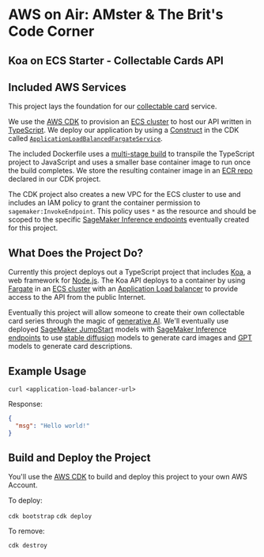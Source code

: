 # AWS on Air: AMster & The Brit's Code Corner
## Koa on ECS Starter - Collectable Cards API

## Included AWS Services
This project lays the foundation for our [collectable card](https://en.wikipedia.org/wiki/Trading_card) service.

We use the [AWS CDK](https://docs.aws.amazon.com/cdk/v2/guide/getting_started.html) to provision an [ECS cluster](https://docs.aws.amazon.com/AmazonECS/latest/developerguide/Welcome.html) to host our API written in [TypeScript](https://www.typescriptlang.org/docs/handbook/intro.html). We deploy our application by using a [Construct](https://docs.aws.amazon.com/cdk/v2/guide/constructs.html) in the CDK called [`ApplicationLoadBalancedFargateService`](https://docs.aws.amazon.com/cdk/api/v2/docs/aws-cdk-lib.aws_ecs_patterns.ApplicationLoadBalancedFargateService.html). 

The included Dockerfile uses a [multi-stage build](https://docs.docker.com/build/building/multi-stage/) to transpile the TypeScript project to JavaScript and uses a smaller base container image to run once the build completes. We store the resulting container image in an [ECR repo](https://aws.amazon.com/ecr/) declared in our CDK project.

The CDK project also creates a new VPC for the ECS cluster to use and includes an IAM policy to grant the container permission to `sagemaker:InvokeEndpoint`. This policy uses `*` as the resource and should be scoped to the specific [SageMaker Inference endpoints](https://docs.aws.amazon.com/sagemaker/latest/dg/deploy-model.html#deploy-model-steps) eventually created for this project.

## What Does the Project Do?
Currently this project deploys out a TypeScript project that includes [Koa](https://koajs.com/), a web framework for [Node.js](https://nodejs.org/en). The Koa API deploys to a container by using [Fargate](https://explore.skillbuilder.aws/learn/course/external/view/elearning/81/introduction-to-aws-fargate) in an [ECS cluster](https://docs.aws.amazon.com/AmazonECS/latest/developerguide/Welcome.html) with an [Application Load balancer](https://docs.aws.amazon.com/elasticloadbalancing/latest/application/introduction.html) to provide access to the API from the public Internet.

Eventually this project will allow someone to create their own collectable card series through the magic of [generative AI](https://en.wikipedia.org/wiki/Generative_artificial_intelligence). We'll eventually use deployed [SageMaker JumpStart](https://docs.aws.amazon.com/sagemaker/latest/dg/studio-jumpstart.html) models with [SageMaker Inference endpoints](https://docs.aws.amazon.com/sagemaker/latest/dg/deploy-model.html#deploy-model-steps) to use [stable diffusion](https://en.wikipedia.org/wiki/Stable_Diffusion) models to generate card images and [GPT](https://en.wikipedia.org/wiki/Generative_pre-trained_transformer) models to generate card descriptions.

## Example Usage
`curl <application-load-balancer-url>`

Response:
```json
{
  "msg": "Hello world!"
}
```

## Build and Deploy the Project
You'll use the [AWS CDK](https://docs.aws.amazon.com/cdk/v2/guide/getting_started.html) to build and deploy this project to your own AWS Account. 

To deploy:

`cdk bootstrap`
`cdk deploy`

To remove: 

`cdk destroy`